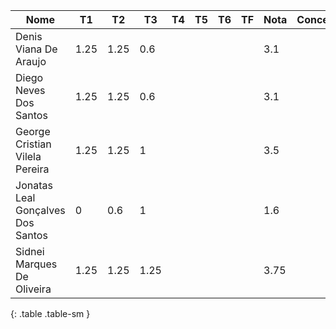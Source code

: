 | Nome                              | T1   | T2   | T3   | T4 | T5 | T6 | TF | Nota | Conceito |
|-----------------------------------|------|------|------|----|----|----|----|------|----------|
| Denis Viana De Araujo             | 1.25 | 1.25 | 0.6  |    |    |    |    | 3.1  |          |
| Diego Neves Dos Santos            | 1.25 | 1.25 | 0.6  |    |    |    |    | 3.1  |          |
| George Cristian Vilela Pereira    | 1.25 | 1.25 | 1    |    |    |    |    | 3.5  |          |
| Jonatas Leal Gonçalves Dos Santos | 0    | 0.6  | 1    |    |    |    |    | 1.6  |          |
| Sidnei Marques De Oliveira        | 1.25 | 1.25 | 1.25 |    |    |    |    | 3.75 |          |
{: .table .table-sm }
